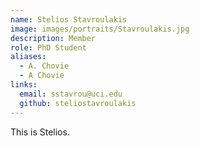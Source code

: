 ```yaml
---
name: Stelios Stavroulakis
image: images/portraits/Stavroulakis.jpg
description: Member
role: PhD Student
aliases:
  - A. Chovie
  - A Chovie
links:
  email: sstavrou@uci.edu
  github: steliostavroulakis
---
```


This is Stelios.
